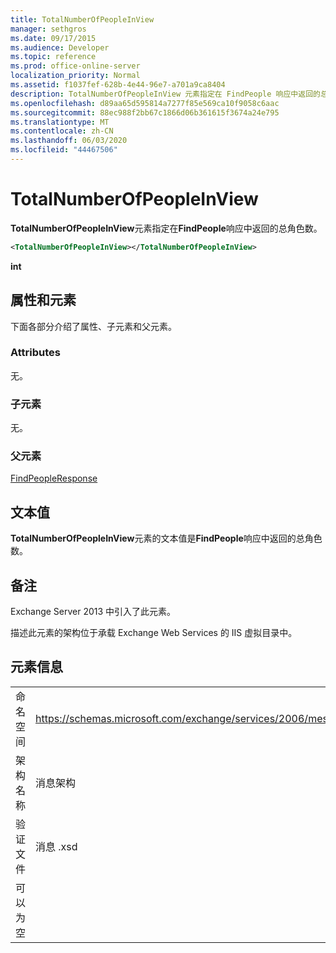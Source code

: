 ```yaml
---
title: TotalNumberOfPeopleInView
manager: sethgros
ms.date: 09/17/2015
ms.audience: Developer
ms.topic: reference
ms.prod: office-online-server
localization_priority: Normal
ms.assetid: f1037fef-628b-4e44-96e7-a701a9ca8404
description: TotalNumberOfPeopleInView 元素指定在 FindPeople 响应中返回的总角色数。
ms.openlocfilehash: d89aa65d595814a7277f85e569ca10f9058c6aac
ms.sourcegitcommit: 88ec988f2bb67c1866d06b361615f3674a24e795
ms.translationtype: MT
ms.contentlocale: zh-CN
ms.lasthandoff: 06/03/2020
ms.locfileid: "44467506"
---
```

# <a name="totalnumberofpeopleinview"></a>TotalNumberOfPeopleInView

**TotalNumberOfPeopleInView**元素指定在**FindPeople**响应中返回的总角色数。 
  
```XML
<TotalNumberOfPeopleInView></TotalNumberOfPeopleInView>
```

 **int**
## <a name="attributes-and-elements"></a>属性和元素

下面各部分介绍了属性、子元素和父元素。
  
### <a name="attributes"></a>Attributes

无。
  
### <a name="child-elements"></a>子元素

无。
  
### <a name="parent-elements"></a>父元素

[FindPeopleResponse](findpeopleresponse.md)
  
## <a name="text-value"></a>文本值

**TotalNumberOfPeopleInView**元素的文本值是**FindPeople**响应中返回的总角色数。 
  
## <a name="remarks"></a>备注

Exchange Server 2013 中引入了此元素。
  
描述此元素的架构位于承载 Exchange Web Services 的 IIS 虚拟目录中。
  
## <a name="element-information"></a>元素信息

|||
|:-----|:-----|
|命名空间  <br/> |https://schemas.microsoft.com/exchange/services/2006/messages  <br/> |
|架构名称  <br/> |消息架构  <br/> |
|验证文件  <br/> |消息 .xsd  <br/> |
|可以为空  <br/> ||
   

